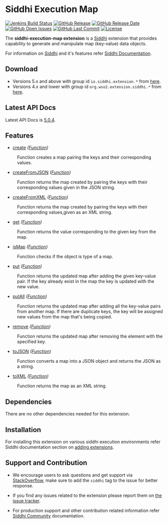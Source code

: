 Siddhi Execution Map
======================================

  [![Jenkins Build Status](https://wso2.org/jenkins/job/siddhi/job/siddhi-execution-map/badge/icon)](https://wso2.org/jenkins/job/siddhi/job/siddhi-execution-map/)
  [![GitHub Release](https://img.shields.io/github/release/siddhi-io/siddhi-execution-map.svg)](https://github.com/siddhi-io/siddhi-execution-map/releases)
  [![GitHub Release Date](https://img.shields.io/github/release-date/siddhi-io/siddhi-execution-map.svg)](https://github.com/siddhi-io/siddhi-execution-map/releases)
  [![GitHub Open Issues](https://img.shields.io/github/issues-raw/siddhi-io/siddhi-execution-map.svg)](https://github.com/siddhi-io/siddhi-execution-map/issues)
  [![GitHub Last Commit](https://img.shields.io/github/last-commit/siddhi-io/siddhi-execution-map.svg)](https://github.com/siddhi-io/siddhi-execution-map/commits/master)
  [![License](https://img.shields.io/badge/License-Apache%202.0-blue.svg)](https://opensource.org/licenses/Apache-2.0)

The **siddhi-execution-map extension** is a <a target="_blank" href="https://siddhi.io/">Siddhi</a> extension that provides capability to generate and manipulate map (key-value) data objects.

For information on <a target="_blank" href="https://siddhi.io/">Siddhi</a> and it's features refer <a target="_blank" href="https://siddhi.io/redirect/docs.html">Siddhi Documentation</a>. 

## Download

* Versions 5.x and above with group id `io.siddhi.extension.*` from <a target="_blank" href="https://mvnrepository.com/artifact/io.siddhi.extension.execution.map/siddhi-execution-map/">here</a>.
* Versions 4.x and lower with group id `org.wso2.extension.siddhi.*` from <a target="_blank" href="https://mvnrepository.com/artifact/org.wso2.extension.siddhi.execution.map/siddhi-execution-map">here</a>.

## Latest API Docs 

Latest API Docs is <a target="_blank" href="https://siddhi-io.github.io/siddhi-execution-map/api/5.0.4">5.0.4</a>.

## Features

* <a target="_blank" href="https://siddhi-io.github.io/siddhi-execution-map/api/5.0.4/#create-function">create</a> *(<a target="_blank" href="http://siddhi.io/en/v5.1/docs/query-guide/#function">Function</a>)*<br> <div style="padding-left: 1em;"><p><p style="word-wrap: break-word;margin: 0;">Function creates a map pairing the keys and their corresponding values.</p></p></div>
* <a target="_blank" href="https://siddhi-io.github.io/siddhi-execution-map/api/5.0.4/#createfromjson-function">createFromJSON</a> *(<a target="_blank" href="http://siddhi.io/en/v5.1/docs/query-guide/#function">Function</a>)*<br> <div style="padding-left: 1em;"><p><p style="word-wrap: break-word;margin: 0;">Function returns the map created by pairing the keys with their corresponding values given in the JSON string.</p></p></div>
* <a target="_blank" href="https://siddhi-io.github.io/siddhi-execution-map/api/5.0.4/#createfromxml-function">createFromXML</a> *(<a target="_blank" href="http://siddhi.io/en/v5.1/docs/query-guide/#function">Function</a>)*<br> <div style="padding-left: 1em;"><p><p style="word-wrap: break-word;margin: 0;">Function returns the map created by pairing the keys with their corresponding values,given as an XML string.</p></p></div>
* <a target="_blank" href="https://siddhi-io.github.io/siddhi-execution-map/api/5.0.4/#get-function">get</a> *(<a target="_blank" href="http://siddhi.io/en/v5.1/docs/query-guide/#function">Function</a>)*<br> <div style="padding-left: 1em;"><p><p style="word-wrap: break-word;margin: 0;">Function returns the value corresponding to the given key from the map.</p></p></div>
* <a target="_blank" href="https://siddhi-io.github.io/siddhi-execution-map/api/5.0.4/#ismap-function">isMap</a> *(<a target="_blank" href="http://siddhi.io/en/v5.1/docs/query-guide/#function">Function</a>)*<br> <div style="padding-left: 1em;"><p><p style="word-wrap: break-word;margin: 0;">Function checks if the object is type of a map.</p></p></div>
* <a target="_blank" href="https://siddhi-io.github.io/siddhi-execution-map/api/5.0.4/#put-function">put</a> *(<a target="_blank" href="http://siddhi.io/en/v5.1/docs/query-guide/#function">Function</a>)*<br> <div style="padding-left: 1em;"><p><p style="word-wrap: break-word;margin: 0;">Function returns the updated map after adding the given key-value pair. If the key already exist in the map the key is updated with the new value.</p></p></div>
* <a target="_blank" href="https://siddhi-io.github.io/siddhi-execution-map/api/5.0.4/#putall-function">putAll</a> *(<a target="_blank" href="http://siddhi.io/en/v5.1/docs/query-guide/#function">Function</a>)*<br> <div style="padding-left: 1em;"><p><p style="word-wrap: break-word;margin: 0;">Function returns the updated map after adding all the key-value pairs from another map. If there are duplicate keys, the key will be assigned new values from the map that's being copied.</p></p></div>
* <a target="_blank" href="https://siddhi-io.github.io/siddhi-execution-map/api/5.0.4/#remove-function">remove</a> *(<a target="_blank" href="http://siddhi.io/en/v5.1/docs/query-guide/#function">Function</a>)*<br> <div style="padding-left: 1em;"><p><p style="word-wrap: break-word;margin: 0;">Function returns the updated map after removing the element with the specified key.</p></p></div>
* <a target="_blank" href="https://siddhi-io.github.io/siddhi-execution-map/api/5.0.4/#tojson-function">toJSON</a> *(<a target="_blank" href="http://siddhi.io/en/v5.1/docs/query-guide/#function">Function</a>)*<br> <div style="padding-left: 1em;"><p><p style="word-wrap: break-word;margin: 0;">Function converts a map into a JSON object and returns the JSON as a string.</p></p></div>
* <a target="_blank" href="https://siddhi-io.github.io/siddhi-execution-map/api/5.0.4/#toxml-function">toXML</a> *(<a target="_blank" href="http://siddhi.io/en/v5.1/docs/query-guide/#function">Function</a>)*<br> <div style="padding-left: 1em;"><p><p style="word-wrap: break-word;margin: 0;">Function returns the map as an XML string.</p></p></div>

## Dependencies 

There are no other dependencies needed for this extension. 

## Installation

For installing this extension on various siddhi execution environments refer Siddhi documentation section on <a target="_blank" href="https://siddhi.io/redirect/add-extensions.html">adding extensions</a>.

## Support and Contribution

* We encourage users to ask questions and get support via <a target="_blank" href="https://stackoverflow.com/questions/tagged/siddhi">StackOverflow</a>, make sure to add the `siddhi` tag to the issue for better response.

* If you find any issues related to the extension please report them on <a target="_blank" href="https://github.com/siddhi-io/siddhi-execution-map/issues">the issue tracker</a>.

* For production support and other contribution related information refer <a target="_blank" href="https://siddhi.io/community/">Siddhi Community</a> documentation.
